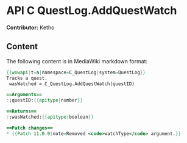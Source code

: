 # API C QuestLog.AddQuestWatch

**Contributor:** Ketho

## Content

The following content is in MediaWiki markdown format:

```mediawiki
{{wowapi|t=a|namespace=C_QuestLog|system=QuestLog}}
Tracks a quest.
 wasWatched = C_QuestLog.AddQuestWatch(questID)

==Arguments==
:;questID:{{apitype|number}}

==Returns==
:;wasWatched:{{apitype|boolean}}

==Patch changes==
* {{Patch 11.0.0|note=Removed <code>watchType</code> argument.}}
```
